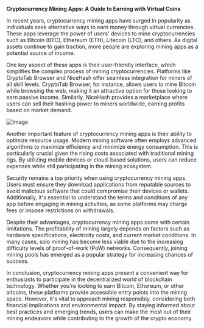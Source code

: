 **Cryptocurrency Mining Apps: A Guide to Earning with Virtual Coins**

In recent years, cryptocurrency mining apps have surged in popularity as individuals seek alternative ways to earn money through virtual currencies. These apps leverage the power of users' devices to mine cryptocurrencies such as Bitcoin (BTC), Ethereum (ETH), Litecoin (LTC), and others. As digital assets continue to gain traction, more people are exploring mining apps as a potential source of income.

One key aspect of these apps is their user-friendly interface, which simplifies the complex process of mining cryptocurrencies. Platforms like CryptoTab Browser and NiceHash offer seamless integration for miners of all skill levels. CryptoTab Browser, for instance, allows users to mine Bitcoin while browsing the web, making it an attractive option for those looking to earn passive income. Similarly, NiceHash provides a marketplace where users can sell their hashing power to miners worldwide, earning profits based on market demand.

![Image](https://github.com/user-attachments/assets/31692037-0104-4703-abd1-696b6a7dd41b)

Another important feature of cryptocurrency mining apps is their ability to optimize resource usage. Modern mining software often employs advanced algorithms to maximize efficiency and minimize energy consumption. This is particularly crucial given the rising costs associated with traditional mining rigs. By utilizing mobile devices or cloud-based solutions, users can reduce expenses while still participating in the mining ecosystem.

Security remains a top priority when using cryptocurrency mining apps. Users must ensure they download applications from reputable sources to avoid malicious software that could compromise their devices or wallets. Additionally, it's essential to understand the terms and conditions of any app before engaging in mining activities, as some platforms may charge fees or impose restrictions on withdrawals.

Despite their advantages, cryptocurrency mining apps come with certain limitations. The profitability of mining largely depends on factors such as hardware specifications, electricity costs, and current market conditions. In many cases, solo mining has become less viable due to the increasing difficulty levels of proof-of-work (PoW) networks. Consequently, joining mining pools has emerged as a popular strategy for increasing chances of success.

In conclusion, cryptocurrency mining apps present a convenient way for enthusiasts to participate in the decentralized world of blockchain technology. Whether you're looking to earn Bitcoin, Ethereum, or other altcoins, these platforms provide accessible entry points into the mining space. However, it's vital to approach mining responsibly, considering both financial implications and environmental impact. By staying informed about best practices and emerging trends, users can make the most out of their mining endeavors while contributing to the growth of the crypto economy.